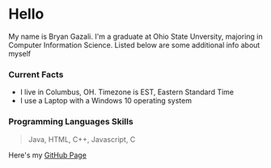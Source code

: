 # Hello

My name is Bryan Gazali. I'm a graduate at Ohio State Unversity, majoring in Computer Information Science. Listed below are some additional info about myself

### Current Facts 

* I live in Columbus, OH. Timezone is EST, Eastern Standard Time
* I use a Laptop with a Windows 10 operating system

### Programming Languages Skills

> Java, HTML, C++, Javascript, C

Here's my [GitHub Page](https://github.com/BryanGazali "GitHub")
